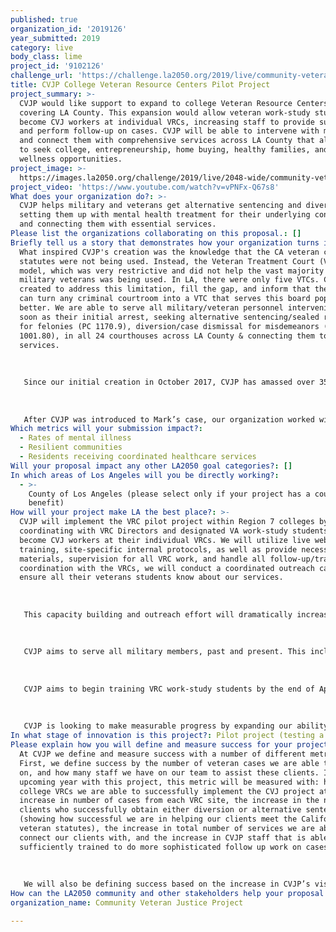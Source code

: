 ```yaml
---
published: true
organization_id: '2019126'
year_submitted: 2019
category: live
body_class: lime
project_id: '9102126'
challenge_url: 'https://challenge.la2050.org/2019/live/community-veteran-justice-project/'
title: CVJP College Veteran Resource Centers Pilot Project
project_summary: >-
  CVJP would like support to expand to college Veteran Resource Centers (VRCs)
  covering LA County. This expansion would allow veteran work-study students to
  become CVJ workers at individual VRCs, increasing staff to provide supervision
  and perform follow-up on cases. CVJP will be able to intervene with more vets
  and connect them with comprehensive services across LA County that allow them
  to seek college, entrepreneurship, home buying, healthy families, and overall
  wellness opportunities.
project_image: >-
  https://images.la2050.org/challenge/2019/live/2048-wide/community-veteran-justice-project.jpg
project_video: 'https://www.youtube.com/watch?v=vPNFx-Q67s8'
What does your organization do?: >-
  CVJP helps military and veterans get alternative sentencing and diversion, by
  setting them up with mental health treatment for their underlying conditions
  and connecting them with essential services.
Please list the organizations collaborating on this proposal.: []
Briefly tell us a story that demonstrates how your organization turns inspiration into impact.: >-
  What inspired CVJP's creation was the knowledge that the CA veteran criminal
  statutes were not being used. Instead, the Veteran Treatment Court (VTC)
  model, which was very restrictive and did not help the vast majority of
  military veterans was being used. In LA, there were only five VTCs. CVJP was
  created to address this limitation, fill the gap, and inform that the statutes
  can turn any criminal courtroom into a VTC that serves this board population
  better. We are able to serve all military/veteran personnel intervening as
  soon as their initial arrest, seeking alternative sentencing/sealed records
  for felonies (PC 1170.9), diversion/case dismissal for misdemeanors (PC
  1001.80), in all 24 courthouses across LA County & connecting them to vital
  services.
   
   
   
   Since our initial creation in October 2017, CVJP has amassed over 350 cases. Each of our clients is unique, but most share common themes, and they deal with similar hardships on a daily basis. For instance, Mark W., a Lt. Colonel in the US Army who was also an emergency room doctor, came to CVJP with a criminal charge and a suspended medical license. Mark had grown up in South Central LA and had pushed himself so hard to become a doctor and Lt. Colonel. However, Mark’s two deployments had left him with a severe case of PTSD, and upon knowledge of an upcoming third deployment, his anxiety and stress got the best of him. He ended up vandalizing his wife’s car in a fit of rage, ultimately being awarded an "other than honorable" (OTH) discharge, and got his medical license suspended. These events followed him for years and resulted in Mark living off of food stamps, and unable to practice medicine. No entity would help him.
   
   
   
   After CVJP was introduced to Mark’s case, our organization worked with him one-on-one, arranging for a discharge upgrade, and was able to get his medical license reinstated. Mark is now well on the road to getting his life back on track. He is getting the mental health support he needs and is active in his church and community. He is also working full time, in a healthy, loving relationship and has strong bonds with his children. Mark greatly appreciates all the work CVJP has done for him and is an active supporter to this day.
Which metrics will your submission impact?:
  - Rates of mental illness
  - Resilient communities
  - Residents receiving coordinated healthcare services
Will your proposal impact any other LA2050 goal categories?: []
In which areas of Los Angeles will you be directly working?:
  - >-
    County of Los Angeles (please select only if your project has a countywide
    benefit)
How will your project make LA the best place?: >-
  CVJP will implement the VRC pilot project within Region 7 colleges by
  coordinating with VRC Directors and designated VA work-study students who will
  become CVJ workers at their individual VRCs. We will utilize live webinar
  training, site-specific internal protocols, as well as provide necessary
  materials, supervision for all VRC work, and handle all follow-up/tracking. In
  coordination with the VRCs, we will conduct a coordinated outreach campaign to
  ensure all their veterans students know about our services. 
   
   
   
   This capacity building and outreach effort will dramatically increase our organization’s caseload, and require us to hire a full-time Staff Attorney and part-time Project Coordinator (PC). Having a Staff Attorney will allow CVJP the ability to recruit law clerks, who can then help supervise the increased caseload. Our PC will coordinate the implementation of the VRC pilot project. Both staff members will help implement our Strategic Funding Plan, as well as our Development Growth Program to ensure that both the project and the positions will be sustainable.
   
   
   
   CVJP aims to serve all military members, past and present. This includes active-duty military, reservists, National Guard, and veterans of all discharge statuses. The VRC pilot project will be key in connecting with our youngest veterans (Iraq and Afghanistan), arguably those who need it most of all, due to their multiple tours of combat. Unfortunately, this population has extreme apprehension when it comes to admitting they may be suffering from mental illness. By informing these clients about the CA vet criminal statutes’ mental health treatment requirement, we provide a catalyst that inspires them to finally seek the help they need, changing their life's trajectory.
   
   
   
   CVJP aims to begin training VRC work-study students by the end of April 2019. We are currently discussing with the Directors how to devise an implementation plan that will partner with the colleges on a semester by semester basis, working around student schedules. 
   
   
   
   CVJP is looking to make measurable progress by expanding our ability to intervene and provide one-on-one support with as many military and veteran clients as possible. The primary way that we will measure progress with this pilot project is by tracking the VRCs that are added to act as physical sites for CVJ workers. We can also track the added quantity of clients that are brought in by these VRCs. CVJP can track the added events, presentations, training & funds that each new staff member contributes, to get a measurable reading of how much our organization’s growth has been increased. Each of these measures allows more military veterans to get all the services they need, as well as help them achieve alternative sentencing, diversion, and dismissal of criminal cases. CVJP is helping our clients get their lives and their families lives on track to thrive, live well and prosper, and thus will help Los Angeles become the best place to LIVE.
In what stage of innovation is this project?: Pilot project (testing a new idea on a small scale to prove feasibility)
Please explain how you will define and measure success for your project.: >-
  At CVJP we define and measure success with a number of different metrics.
  First, we define success by the number of veteran cases we are able to take
  on, and how many staff we have on our team to assist these clients. In the
  upcoming year with this project, this metric will be measured with: how many
  college VRCs we are able to successfully implement the CVJ project at, the
  increase in number of cases from each VRC site, the increase in the number of
  clients who successfully obtain either diversion or alternative sentencing
  (showing how successful we are in helping our clients meet the California
  veteran statutes), the increase in total number of services we are able to
  connect our clients with, and the increase in CVJP staff that is able to be
  sufficiently trained to do more sophisticated follow up work on cases. 
   
   
   
   We will also be defining success based on the increase in CVJP’s visibility, notoriety, and reputation. Primarily, this is because the more well-known CVJP becomes, the more well known the California veteran criminal statutes will become, and eventually the more veterans that will be helped. This metric will be measured with: the ability to attend/be invited to more events and presentations, the number of articles published either by CVJP staff or mentioning CVJP, news events focusing on CVJP projects, and all various means of media publication mentioning CVJP (e.g., social media, print, TV, radio). In addition, we would also measure this area to be successful, if there is a consistent increase in the number of testimonials from clients and defense attorneys that may be added to our organization’s website.
How can the LA2050 community and other stakeholders help your proposal succeed?: []
organization_name: Community Veteran Justice Project

---
```

